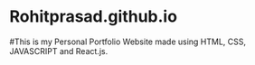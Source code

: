 # Rohitprasad.github.io

#This is my Personal Portfolio Website made using HTML, CSS, JAVASCRIPT and React.js.
